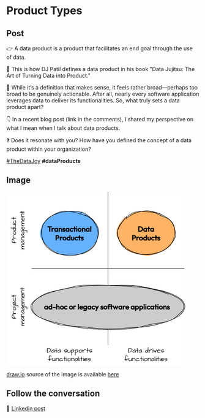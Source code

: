# Product Types

## Post
👉 A data product is a product that facilitates an end goal through the use of data.

📕 This is how DJ Patil defines a data product in his book "Data Jujitsu: The Art of Turning Data into Product."

🤔 While it’s a definition that makes sense, it feels rather broad—perhaps too broad to be genuinely actionable. After all, nearly every software application leverages data to deliver its functionalities. So, what truly sets a data product apart?

👇 In a recent blog post (link in the comments), I shared my perspective on what I mean when I talk about data products. 

❓ Does it resonate with you? How have you defined the concept of a data product within your organization?


[#TheDataJoy](https://www.linkedin.com/feed/hashtag/?keywords=thedatajoy) **#dataProducts**

## Image

![2024-P019-composability.png](/images/2024/2024-P055-product-types.png)

[draw.io](https://app.diagrams.net/) source of the image is available [here](/images/2024/2024.drawio) 

## Follow the conversation

🔵 [Linkedin post](https://www.linkedin.com/posts/andreagioia_thedatajoy-dataproducts-activity-7266764353855528960-MDK2?)
